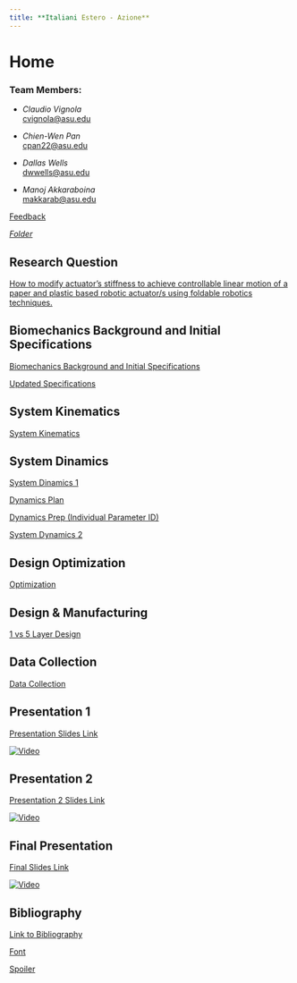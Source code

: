 ```yaml
---
title: **Italiani Estero - Azione**
---
```


# Home
### Team Members:
* _Claudio Vignola_     
cvignola@asu.edu

* _Chien-Wen Pan_       
cpan22@asu.edu

* _Dallas Wells_        
dwwells@asu.edu

* _Manoj Akkaraboina_   
makkarab@asu.edu


[Feedback](https://forms.gle/XkRthaYj4gMkPLWS8)

[*_Folder_*](https://drive.google.com/drive/folders/1MoJhEPHCe2aVk2mjStybkiUt9FYEDjEn?usp=sharing)

## Research Question
[How to modify actuator’s stiffness to achieve controllable linear motion of a paper and plastic based robotic actuator/s using foldable robotics techniques.](/researchquestion)

## Biomechanics Background and Initial Specifications

[Biomechanics Background and Initial Specifications](https://nbviewer.jupyter.org/github/cvignola95/cvignola95.github.io/blob/main/Biomechanics%20Background%20and%20Initial%20Specifications.ipynb)

[Updated Specifications](/Specifications_Table.md)

## System Kinematics
[System Kinematics](https://nbviewer.jupyter.org/github/cvignola95/cvignola95.github.io/blob/main/SystemKinematics123.ipynb)

## System Dinamics
[System Dinamics 1](https://nbviewer.jupyter.org/github/cvignola95/cvignola95.github.io/blob/main/SystemDynamics.ipynb)

[Dynamics Plan](Dynamics_Plan.md)

[Dynamics Prep (Individual Parameter ID)](/Individual_Parameter.md)

[System Dynamics 2](https://nbviewer.jupyter.org/github/cvignola95/cvignola95.github.io/blob/main/System_Dynamics_2.ipynb)

## Design Optimization
[Optimization](https://nbviewer.jupyter.org/github/cvignola95/cvignola95.github.io/blob/main/DesignOptimizationTeam7.ipynb)

## Design & Manufacturing
[1 vs 5 Layer Design](https://nbviewer.jupyter.org/github/cvignola95/cvignola95.github.io/blob/main/Four%20Bar%20Design%20and%20Manufacturing.ipynb)

## Data Collection
[Data Collection](https://nbviewer.jupyter.org/github/cvignola95/cvignola95.github.io/blob/main/Data%20Collection%20and%20Experimental%20Validation.ipynb)


## Presentation 1
[Presentation Slides Link](https://docs.google.com/presentation/d/137fHI9rQhLq9UlITZmbPOB6qAKrobm8TgvPYlnRE7vQ/edit#slide=id.p)

[![Video](/Vid1.jpg)](https://www.youtube.com/watch?v=ZBIt6f6lyqY&feature=youtu.be)

## Presentation 2
[Presentation 2 Slides Link](https://docs.google.com/presentation/d/15BGGt5LdG1sRCbrW2DNORBAN5tUmGnqnQydDpbYXm9c/edit?usp=sharing)

[![Video](/Vid2.jpg)](https://youtu.be/SbaEKWXYRNA)

## Final Presentation
[Final Slides Link](https://docs.google.com/presentation/d/12NEWkg_m1x3BnfzIubambRhqEPA_OuUbSNY4wkY05UU/edit?usp=sharing)

[![Video](/Vid2.jpg)](https://www.youtube.com/watch?v=-74o7Ld8RHU&t=6s)

## Bibliography
[Link to Bibliography](/bibliography)




[Font](/Font)

[Spoiler](https://youtu.be/dQw4w9WgXcQ?t=45)



